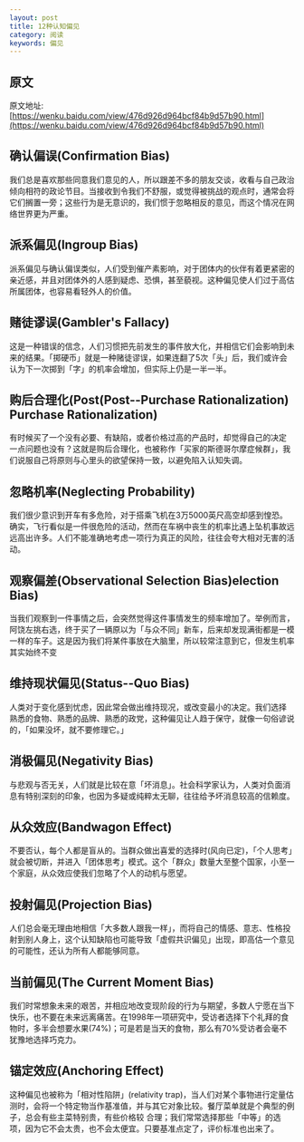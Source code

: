 ```yaml
---
layout: post
title: 12种认知偏见
category: 阅读
keywords: 偏见
---
```


## 原文

原文地址:[https://wenku.baidu.com/view/476d926d964bcf84b9d57b90.html](https://wenku.baidu.com/view/476d926d964bcf84b9d57b90.html)
## 确认偏误(Confirmation Bias)
我们总是喜欢那些同意我们意见的人，所以跟差不多的朋友交谈，收看与自己政治倾向相符的政论节目。当接收到令我们不舒服，或觉得被挑战的观点时，通常会将它们搁置一旁；这些行为是无意识的，我们惯于忽略相反的意见，而这个情况在网络世界更为严重。


## 派系偏见(Ingroup Bias)
派系偏见与确认偏误类似，人们受到催产素影响，对于团体内的伙伴有着更紧密的亲近感，并且对团体外的人感到疑虑、恐惧，甚至藐视。这种偏见使人们过于高估所属团体，也容易看轻外人的价值。



## 赌徒谬误(Gambler's Fallacy)
这是一种错误的信念，人们习惯把先前发生的事件放大化，并相信它们会影响到未来的结果。「掷硬币」就是一种赌徒谬误，如果连翻了5次「头」后，我们或许会认为下一次掷到「字」的机率会增加，但实际上仍是一半一半。 


## 购后合理化(Post(Post--Purchase Rationalization) Purchase Rationalization) 
有时候买了一个没有必要、有缺陷，或者价格过高的产品时，却觉得自己的决定 一点问题也没有？这就是购后合理化，也被称作「买家的斯德哥尔摩症候群」，我们说服自己将原则与心里头的欲望保持一致，以避免陷入认知失调。


## 忽略机率(Neglecting Probability)
我们很少意识到开车有多危险，对于搭乘飞机在3万5000英尺高空却感到惶恐。确实，飞行看似是一件很危险的活动，然而在车祸中丧生的机率比遇上坠机事故远远高出许多。人们不能准确地考虑一项行为真正的风险，往往会夸大相对无害的活动。

## 观察偏差(Observational Selection Bias)election Bias)
当我们观察到一件事情之后，会突然觉得这件事情发生的频率增加了。举例而言，阿饶左挑右选，终于买了一辆原以为「与众不同」新车，后来却发现满街都是一模一样的车子。这是因为我们将某件事放在大脑里，所以较常注意到它，但发生机率其实始终不变


## 维持现状偏见(Status--Quo Bias) 
人类对于变化感到忧虑，因此常会做出维持现况，或改变最小的决定。我们选择 熟悉的食物、熟悉的品牌、熟悉的政党，这种偏见让人趋于保守，就像一句俗谚说的，「如果没坏，就不要修理它。」

## 消极偏见(Negativity Bias)
与悲观与否无关，人们就是比较在意「坏消息」。社会科学家认为，人类对负面消息有特别深刻的印象，也因为多疑或纯粹太无聊，往往给予坏消息较高的信赖度。 

## 从众效应(Bandwagon Effect)
不要否认，每个人都是盲从的。当群众做出喜爱的选择时(风向已定)，「个人思考」就会被切断，并进入「团体思考」模式。这个「群众」数量大至整个国家，小至一个家庭，从众效应使我们忽略了个人的动机与愿望。 


## 投射偏见(Projection Bias) 
人们总会毫无理由地相信「大多数人跟我一样」，而将自己的情感、意志、性格投射到别人身上，这个认知缺陷也可能导致「虚假共识偏见」出现，即高估一个意见的可能性，还认为所有人都能够同意。


## 当前偏见(The Current Moment Bias)
我们时常想象未来的艰苦，并相应地改变现阶段的行为与期望，多数人宁愿在当下快乐，也不要在未来远离痛苦。在1998年一项研究中，受访者选择下个礼拜的食物时，多半会想要水果(74%)；可是若是当天的食物，那么有70%受访者会毫不犹豫地选择巧克力。


## 锚定效应(Anchoring Effect)
这种偏见也被称为「相对性陷阱」(relativity trap)，当人们对某个事物进行定量估测时，会将一个特定物当作基准值，并与其它对象比较。餐厅菜单就是个典型的例子，总会有些主菜特别贵，有些价格较 合理；我们常常选择那些「中等」的选项，因为它不会太贵，也不会太便宜。只要基准点定了，评价标准也出来了。